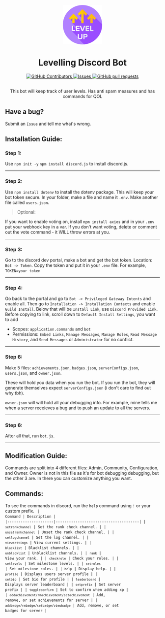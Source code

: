 <div align="center">
    <img src="./image.png" height="128" >
</div>
<h1 align="center">Levelling Discord Bot</h1>
<p align="center">
    <a href="https://github.com/JayNightmare/Level-Discord-Bot/graphs/contributors">
      <img alt="GitHub Contributors" src="https://img.shields.io/github/contributors/JayNightmare/Level-Discord-Bot?color=2db94d" />
    </a>
    <a href="https://github.com/JayNightmare/Level-Discord-Bot/issues">
      <img alt="Issues" src="https://img.shields.io/github/issues/JayNightmare/Level-Discord-Bot?color=0088ff" />
    </a>
    <a href="https://github.com/JayNightmare/Level-Discord-Bot/pulls">
      <img alt="GitHub pull requests" src="https://img.shields.io/github/issues-pr/JayNightmare/Level-Discord-Bot?color=0088ff" />
    </a>
    <br />
    <br />
  </p>

<p align="center">This bot will keep track of user levels. Has anti spam measures and has commands for QOL</p>

## Have a bug?
Submit an `Issue` and tell me what's wrong.

## Installation Guide:
### Step 1:
Use `npm init -y` `npm install discord.js` to install discord.js.

---

### Step 2:
Use `npm install dotenv` to install the dotenv package. This will keep your bot token secure. In your folder, make a file and name it `.env`. Make another file called `users.json`.

> Optional:

If you want to enable voting on, install `npm install axios` and in your `.env` put your webhook key in a var. If you don't want voting, delete or comment out the vote command - it WILL throw errors at you.

---

### Step 3:
Go to the discord dev portal, make a bot and get the bot token. Location: `Bot -> Token`. Copy the token and put it in your `.env` file. For example, `TOKEN=your token`

---

### Step 4:
Go back to the portal and go to `Bot -> Privileged Gateway Intents` and enable all. Then go to `Installation -> Installation Contexts` and enable `Guild Install`. Below that will be `Install Link`, use `Discord Provided Link`. Before copying to link, scroll down to `Default Install Settings`, you want to add
- Scopes: `application.commands` and `bot`
- Permissions: `Embed Links`, `Manage Messages`, `Manage Roles`, `Read Message History`, and `Send Messages` or `Administrator` for no conflict.

---

### Step 6:
Make 5 files: `achievements.json`, `badges.json`, `serverConfigs.json`, `users.json`, and `owner.json`.

These will hold you data when you run the bot. If you run the bot, they will generate themselves expect `serverConfigs.json` (i don't care to find out why tbh).

`owner.json` will will hold all your debugging info. For example, mine tells me when a server receieves a bug and to push an update to all the servers.

---

### Step 6:
After all that, run `bot.js`.

---

## Modification Guide:
Commands are split into 4 different files: Admin, Community, Configuration, and Owner. Owner is not in this file as it's for bot debugging debugging, but the other 3 are. In there you can customize anything you want. 

## Commands:
To see the commands in discord, run the `help` command using `!` or your custom prefix.
<code align=center>
| Command             | Description                          |
|---------------------|--------------------------------------|
| `setrankchannel`    | Set the rank check channel.          |
| `unsetrankchannel`  | Unset the rank check channel.        |
| `setlogchannel`     | Set the log channel.                 |
| `viewsettings`      | View current settings.               |
| `blacklist`         | Blacklist channels.                  |
| `unblacklist`       | Unblacklist channels.                |
| `rank`              | View your rank.                      |
| `checkrole`         | Check your roles.                    |
| `setlevels`         | Set milestone levels.                |
| `setroles`          | Set milestone roles.                 |
| `help`              | Display help.                        |
| `profile`           | Displays users server profile        |
| `setbio`            | Set bio for profile                  |
| `leaderboard`       | Displays server leaderboard          |
| `setprefix`         | Set server prefix                    |
| `toggleconfirm`     | Set to confirm when adding xp        |
| `addachievement/rmachievement/setachievement`  | Add, remove, or set achievements for server          |
| `addbadge/rmbadge/setbadge/viewbadge`          | Add, remove, or set badges for server              |

</code>
